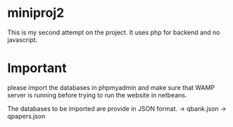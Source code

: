 # miniproj2
This is my second attempt on the project. It uses php for backend and no javascript.

# Important
please import the databases in phpmyadmin and make sure that WAMP server is running before trying to run the website in netbeans.

The databases to be imported are provide in JSON format. 
-> qbank.json
-> qpapers.json
